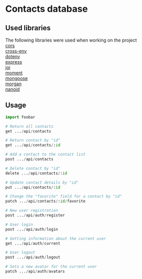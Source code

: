 # Contacts database

## Used libraries

The following libraries were used when working on the project  
[cors](https://www.npmjs.com/package/cors)  
[cross-env](https://www.npmjs.com/package/cross-env)  
[dotenv](https://www.npmjs.com/package/dotenv)  
[express](https://www.npmjs.com/package/express)  
[joi](https://www.npmjs.com/package/joi)  
[moment](https://www.npmjs.com/package/moment)  
[mongoose](https://www.npmjs.com/package/mongoose)  
[morgan](https://www.npmjs.com/package/morgan)  
[nanoid](https://www.npmjs.com/package/nanoid)  

## Usage

```python
import foobar

# Return all contacts
get .../api/contacts

# Return contact by "id"
get .../api/contacts/:id

# Add a contact to the contact list
post .../api/contacts

# Delete contact by "id"
delete .../api/contacts/:id

# Update contact details by "id"
put .../api/contacts/:id

# Change the "favorite" field for a contact by "id"
patch .../api/contacts/:id/favorite

# New user registration
post .../api/auth/register

# User login
post .../api/auth/login

# Getting information about the current user
get .../api/auth/current

# User logout
post .../api/auth/logout

# Sets a new avatar for the current user
patch .../api/auth/avatars
```